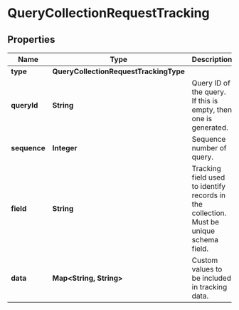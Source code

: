 # QueryCollectionRequestTracking

## Properties

Name | Type | Description | Notes
------------ | ------------- | ------------- | -------------
**type** | **QueryCollectionRequestTrackingType** |  |  [optional]
**queryId** | **String** | Query ID of the query. If this is empty, then one is generated. |  [optional]
**sequence** | **Integer** | Sequence number of query. |  [optional]
**field** | **String** | Tracking field used to identify records in the collection. Must be unique schema field. |  [optional]
**data** | **Map&lt;String, String&gt;** | Custom values to be included in tracking data. |  [optional]



